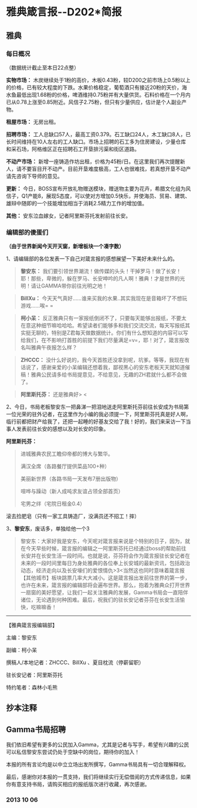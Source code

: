 # 雅典箴言报--D202*简报

## **雅典**

### **每日概况**

（数据统计截止至本日22点整）

**实物市场：** 木炭继续处于1粉的高价，木板0.43粉，较D200之前市场上0.5粉以上的价格，已有较大程度的下跌。水果价格稳定，葡萄酒只有接近20粉的天价，海水鱼最低出现1.68粉的价格，啤酒维持0.75粉并有大量供货。石料价格在一个月内已从0.78上涨至0.85附近。风信子2.75粉，但只有少量供应，估计是个人副业产物。 

**租屋市场：** 无房出租。 

**招聘市场：** 工人总缺口57人，最高工资0.379。石工缺口24人，木工缺口8人，已长时间维持在10人左右的工人缺口。市场上招聘的石工多为住房建设，少量仓库和采石场，阿格维区正在招聘石工开垦排污渠和街区道路。

**不动产市场：** 新增一座铸造作坊出租，价格为45粉/日。在这里我们再次提醒新人，请不要盲目开不动产。目前开垦难度极高，工人也很难找，若真想开垦不动产请先咨询下导师的意见。 

**更新：** 今日，BOSS宣布开放礼物赠送模块，赠送物主要为花卉，希腊文化组为风信子，Q1产能8，展现5态度，可以使对方增加0.5快乐，并使海员、贸易、建筑、雄辩中随即的一个技能增加相当于消耗2.5精力工作的增加值。

**其他：** 安东泣血嫁女，记者阿里斯芬托发射前往长安。

### **编辑部的傻蛋们**

**（由于世界新闻今天开天窗，新增板块一个凑字数）** 

1、请编辑部的各位发表一下自己对箴言报的感想展望一下美好未来什么的。 

> **黎安东：** 我们要引领世界潮流！做传媒的头头！干掉罗马！做了长安！耶！那些，卑微的，躲在罗马、长安呻吟的凡人啊！雅典！才是世界的光明！请让GAMMA带你前往光明之地！ 

> **BillXu：** 今天天气真好……谁来买我的水果..其实我现在是音箱坏了不想玩游戏……唉= = 

> **柯小呆：** 反正雅典只有一家报纸倒闭不了，只要每天能够出报纸，不要太在意这种细节嘛哈哈哈。希望读者们能够多和我们交流交流，每天写报纸其实挺无聊的，特别是Z君每天做数据统计。你们有什么想知道的内容可以写给我们，在不影响打首胜的前提下我们尽量满足=v=，耶！对了，箴言报改名叫雅典午夜报怎么样？ 

> **ZHCCC：** 没什么好说的，我今天首胜还没拿到呢，坑爹。等等，我现在有话说了，感谢亲爱的小呆编辑还想着我，鄙视黑心的安东老板天天就知道催稿！雅典公民请多给书局提意见，不给意见，无趣的ZH君就什么都不会做了。 

> **阿里斯托芬：** 还是雅典好> < 
 
2、今日，书局老板黎安东一把鼻涕一把泪地送走阿里斯托芬前往长安成为书局第一位光荣的驻外记者，在这里作为小编的我必须提一下，阿里斯芬托真是好人啊，临行前都把财产给我了，还把一起睡的好基友交给了我！好的，我们来采访一下当事人发表前往长安的感想以及对长安的印象。

**阿里斯托芬：**

> 进城雅典农民工瞻仰帝都的博大与繁华。 
>
>满汉全席（各路餐厅提供菜品100+种） 
>
> 美丽新世界（各路书局一天发布7册出版物） 
>
> 喧哗与躁动（新人成吨求友谊占领全部首页） 
>
> 宅男之绊（宅院日租金0.4） 

滚去捡肥皂（只有一家工具铸造厂，没满员还不招工！摔）

3、**黎安东**，废话多，单独给他一个3 

> 黎安东：大家好我是安东，今天呢对箴言报来说是个特别的日子，因为，就在今天早些时候，箴言报的编辑之一阿里斯芬托已经通过boss的帮助前往长安并在长安生活一段时间。也就是说，芬芬将会作为箴言报驻长安记者在未来的一段时间里每日为身处雅典的各位奉上长安城的最新资讯，包括政治动态，经济走向以及长安壕们的爱恨情仇>3<当然这也同时意味着箴言报【其他城市】板块跳票几率大大减小。这是箴言报出发前往世界的第一步，也许在未来，箴言报的编辑部将会遍布世界。那么，抱着为雅典众打开世界一扇窗的美好愿望，让我们一起关注雅典的发展，Gamma书局会一直陪伴诸位，无论遇到何种困难。最后，祝我们的驻长安记者芬芬在长安生活愉快，吃嘛嘛香！

---

【雅典箴言报编辑部】 

主编：黎安东 

副编：柯小呆 

撰稿人/本地记者：ZHCCC、BillXu 、夏目枕流（停薪留职）

驻长安记者：阿里斯芬托 

特约笔者：森林小毛熊

## 抄本注释

## Gamma书局招聘 

我们依旧希望有更多的公民加入Gamma，尤其是记者与写手，希望有兴趣的公民可以私信黎安东尝试仍处于空缺中的岗位，期待你的加入！

本报的所有言论均是以中立立场出发所撰写，Gamma书局具有一切合理解释权。

最后，感谢你对本报的一贯支持，我们将继续实行无偿借阅的方式传递信息，如果你有意支持书局，请购买相应的报纸版次进行收藏，再次感谢。

### 2013 10 06